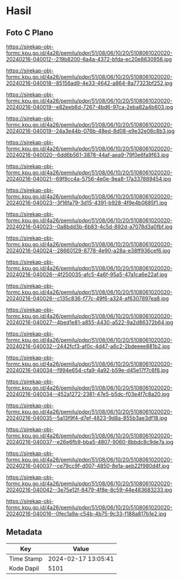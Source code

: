 # Hasil

## Foto C Plano

https://sirekap-obj-formc.kpu.go.id/4a26/pemilu/pdpr/51/08/06/10/20/5108061020020-20240216-040012--219b8200-6a4a-4372-bfda-ec20e8630956.jpg

https://sirekap-obj-formc.kpu.go.id/4a26/pemilu/pdpr/51/08/06/10/20/5108061020020-20240216-040018--85156ad9-4e33-4642-a864-8a77323bf252.jpg

https://sirekap-obj-formc.kpu.go.id/4a26/pemilu/pdpr/51/08/06/10/20/5108061020020-20240216-040019--e82eeb6d-7267-4bd6-97ca-2eba82a4b603.jpg

https://sirekap-obj-formc.kpu.go.id/4a26/pemilu/pdpr/51/08/06/10/20/5108061020020-20240216-040019--24a3e44b-076b-48ed-8d08-e9e32e08c8b3.jpg

https://sirekap-obj-formc.kpu.go.id/4a26/pemilu/pdpr/51/08/06/10/20/5108061020020-20240216-040020--6dd6b561-3878-44af-aea9-79f0e6fa9f63.jpg

https://sirekap-obj-formc.kpu.go.id/4a26/pemilu/pdpr/51/08/06/10/20/5108061020020-20240216-040021--69f9cc4a-5756-4e0e-9ea8-17a337889454.jpg

https://sirekap-obj-formc.kpu.go.id/4a26/pemilu/pdpr/51/08/06/10/20/5108061020020-20240216-040023--3f16fa79-3d15-4391-b928-4f9e4b0685f1.jpg

https://sirekap-obj-formc.kpu.go.id/4a26/pemilu/pdpr/51/08/06/10/20/5108061020020-20240216-040023--0a8bdd3b-6b83-4c5d-892d-a7078d3a0fbf.jpg

https://sirekap-obj-formc.kpu.go.id/4a26/pemilu/pdpr/51/08/06/10/20/5108061020020-20240216-040024--28660129-8778-4e90-a28a-e38ff936cef6.jpg

https://sirekap-obj-formc.kpu.go.id/4a26/pemilu/pdpr/51/08/06/10/20/5108061020020-20240216-040026--4f250035-afc5-4a6f-95a5-47a1ca6e22af.jpg

https://sirekap-obj-formc.kpu.go.id/4a26/pemilu/pdpr/51/08/06/10/20/5108061020020-20240216-040026--c135c836-f77c-49f6-a324-af6307897ea8.jpg

https://sirekap-obj-formc.kpu.go.id/4a26/pemilu/pdpr/51/08/06/10/20/5108061020020-20240216-040027--4bed1e81-a855-4430-a522-9a2d86372b64.jpg

https://sirekap-obj-formc.kpu.go.id/4a26/pemilu/pdpr/51/08/06/10/20/5108061020020-20240216-040032--2442fcf3-af0c-4d47-a6c2-2bdeeee881b2.jpg

https://sirekap-obj-formc.kpu.go.id/4a26/pemilu/pdpr/51/08/06/10/20/5108061020020-20240216-040034--f994e654-cfa9-4a92-b59e-d45e17f7c6f6.jpg

https://sirekap-obj-formc.kpu.go.id/4a26/pemilu/pdpr/51/08/06/10/20/5108061020020-20240216-040034--452a1272-2381-47e5-b5dc-f03e4f7c8a20.jpg

https://sirekap-obj-formc.kpu.go.id/4a26/pemilu/pdpr/51/08/06/10/20/5108061020020-20240216-040035--5a13f9f4-d7ef-4823-9d8a-855b3ae3df18.jpg

https://sirekap-obj-formc.kpu.go.id/4a26/pemilu/pdpr/51/08/06/10/20/5108061020020-20240216-040037--e26e6fb9-bba5-4807-9060-8bbdc8c9de7a.jpg

https://sirekap-obj-formc.kpu.go.id/4a26/pemilu/pdpr/51/08/06/10/20/5108061020020-20240216-040037--ce79cc9f-d007-4850-8e1a-aeb22f980d4f.jpg

https://sirekap-obj-formc.kpu.go.id/4a26/pemilu/pdpr/51/08/06/10/20/5108061020020-20240216-040042--3e75e12f-8479-4f8e-8c59-44e483683233.jpg

https://sirekap-obj-formc.kpu.go.id/4a26/pemilu/pdpr/51/08/06/10/20/5108061020020-20240216-040016--0fec1a9a-c54b-4b75-9c33-f188a817b1e2.jpg


## Metadata

| Key        | Value               |
| ---------- | ------------------- |
| Time Stamp | 2024-02-17 13:05:41 |
| Kode Dapil | 5101                |



